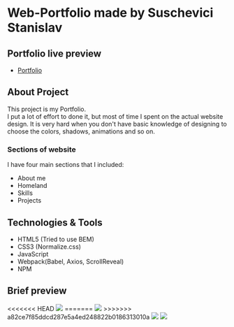 <h1>Web-Portfolio made by Suschevici Stanislav</h1>
<h2>Portfolio live preview</h2>
<ul>
    <li><a href="https://koatkoetl.github.io/Portfolio/">Portfolio</a></li>
</ul>
<h2>About Project</h2>
<p>This project is my Portfolio. <br>
I put a lot of effort to done it, but most of time I spent on the actual website design. It is very hard when you don't have basic knowledge of designing to choose the colors, shadows, animations and so on.<br>
</p>
<h3>Sections of website</h3>
<p>I have four main sections that I included:</p>
<ul>
    <li>About me</li>
    <li>Homeland</li>
    <li>Skills</li>
    <li>Projects</li>
</ul>
<h2>Technologies & Tools</h2>
<ul>
    <li>HTML5 (Tried to use BEM)</li>
    <li>CSS3 (Normalize.css)</li>
    <li>JavaScript</li>
    <li>Webpack(Babel, Axios, ScrollReveal)</li>
    <li>NPM</li>
</ul>
<h2>Brief preview</h2>
<<<<<<< HEAD
<img src='https://ibb.co/bdDGT4P'>
=======
<img src='../assets/main-section.avif'>
>>>>>>> a82ce7f85ddcd287e5a4ed248822b0186313010a
<img src='assets/homeland-skills_sections.avif'>
<img src='assets/projects-section.avif'>

